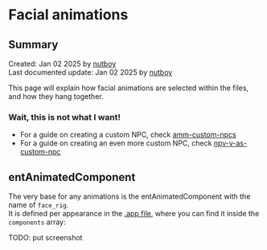 # Facial animations

## Summary

Created: Jan 02 2025 by [nutboy](https://app.gitbook.com/u/y772Qw4Ul9cmqXiuTKkTpLxDVzQ2 "mention")\
Last documented update: Jan 02 2025 by [nutboy](https://app.gitbook.com/u/y772Qw4Ul9cmqXiuTKkTpLxDVzQ2 "mention")

This page will explain how facial animations are selected within the files, and how they hang together.

### Wait, this is not what I want!

* For a guide on creating a custom NPC, check [amm-custom-npcs](../../../../modding-guides/npcs/amm-custom-npcs/ "mention")
* For a guide on creating an even more custom NPC, check [npv-v-as-custom-npc](../../../../modding-guides/npcs/npv-v-as-custom-npc/ "mention")

## entAnimatedComponent

The very base for any animations is the entAnimatedComponent with the name of `face_rig`. \
It is defined per appearance in the [.app file](../appearance-.app-files/), where you can find it inside the `components` array:

TODO: put screenshot
